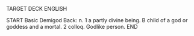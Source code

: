 TARGET DECK
ENGLISH

START
Basic
Demigod
Back: n. 1 a partly divine being. B child of a god or goddess and a mortal. 2 colloq. Godlike person.
END
